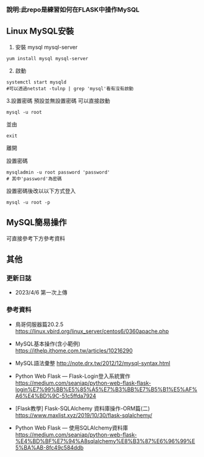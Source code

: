### 說明:此repo是練習如何在FLASK中操作MySQL
## Linux MySQL安裝
1. 安裝 mysql mysql-server
```
yum install mysql mysql-server
```
2. 啟動
```
systemctl start mysqld
#可以透過netstat -tulnp | grep 'mysql'看有沒有啟動
```
3.設置密碼
預設並無設置密碼
可以直接啟動
```
mysql -u root
```
並由
```
exit
```
離開

設置密碼
```
mysqladmin -u root password 'password'
# 其中'password'為密碼
```
設置密碼後改以以下方式登入
```
mysql -u root -p
```
## MySQL簡易操作
可直接參考下方參考資料

## 其他
### 更新日誌
* 2023/4/6 第一次上傳

### 參考資料
* 鳥哥伺服器篇20.2.5
https://linux.vbird.org/linux_server/centos6/0360apache.php

* MySQL基本操作(含小範例)
https://ithelp.ithome.com.tw/articles/10216290

* MySQL語法彙整
http://note.drx.tw/2012/12/mysql-syntax.html

* Python Web Flask — Flask-Login登入系統實作
https://medium.com/seaniap/python-web-flask-flask-login%E7%99%BB%E5%85%A5%E7%B3%BB%E7%B5%B1%E5%AF%A6%E4%BD%9C-51c5ffda7924

* [Flask教學] Flask-SQLAlchemy 資料庫操作-ORM篇(二)
https://www.maxlist.xyz/2019/10/30/flask-sqlalchemy/

* Python Web Flask — 使用SQLAlchemy資料庫
https://medium.com/seaniap/python-web-flask-%E4%BD%BF%E7%94%A8sqlalchemy%E8%B3%87%E6%96%99%E5%BA%AB-8fc49c584ddb
